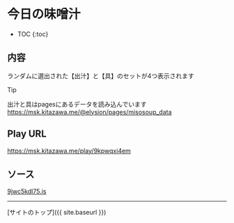# 今日の味噌汁

* TOC
{:toc}

## 内容
ランダムに選出された【出汁】と【具】のセットが4つ表示されます

> [!TIP]
> 出汁と具はpagesにあるデータを読み込んでいます
> https://msk.kitazawa.me/@elysion/pages/misosoup_data


## Play URL

https://msk.kitazawa.me/play/9kpwqxi4em

## ソース

[9jwc5kdl75.is](./../src/kitazawa/9kpwqxi4em.is)

----

[サイトのトップ]({{ site.baseurl }})
